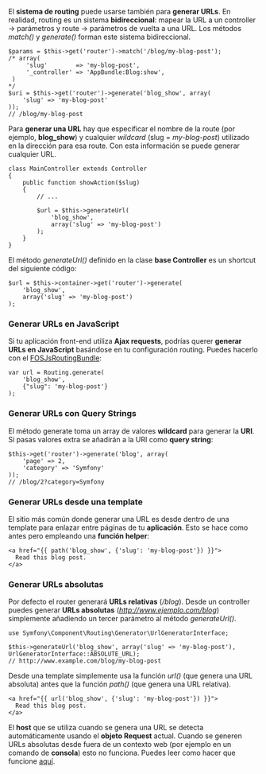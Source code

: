 El **sistema de routing** puede usarse también para **generar URLs**. En realidad, routing es un sistema **bidireccional**: mapear la URL a un controller -> parámetros y route -> parámetros de vuelta a una URL. Los métodos _match()_ y _generate()_ forman este sistema bidireccional. 

```
$params = $this->get('router')->match('/blog/my-blog-post');
/* array(
     'slug'        => 'my-blog-post',
     '_controller' => 'AppBundle:Blog:show',
 )
*/
$uri = $this->get('router')->generate('blog_show', array(
    'slug' => 'my-blog-post'
));
// /blog/my-blog-post
```

Para **generar una URL** hay que especificar el nombre de la route (por ejemplo, **blog_show**) y cualquier _wildcard_ (slug = _my-blog-post_) utilizado en la dirección para esa route. Con esta información se puede generar cualquier URL.

```
class MainController extends Controller
{
    public function showAction($slug)
    {
        // ...

        $url = $this->generateUrl(
            'blog_show',
            array('slug' => 'my-blog-post')
        );
    }
}
```

El método _generateUrl()_ definido en la clase **base Controller** es un shortcut del siguiente código:

```
$url = $this->container->get('router')->generate(
    'blog_show',
    array('slug' => 'my-blog-post')
);
```

### Generar URLs en JavaScript

Si tu aplicación front-end utiliza **Ajax requests**, podrías querer **generar URLs en JavaScript** basándose en tu configuración routing. Puedes hacerlo con el [FOSJsRoutingBundle](https://github.com/FriendsOfSymfony/FOSJsRoutingBundle):

```
var url = Routing.generate(
    'blog_show',
    {"slug": 'my-blog-post'}
);
```

### Generar URLs con Query Strings

El método generate toma un array de valores **wildcard** para generar la **URI**. Si pasas valores extra se añadirán a la URI como **query string**:

```
$this->get('router')->generate('blog', array(
    'page' => 2,
    'category' => 'Symfony'
));
// /blog/2?category=Symfony
```

### Generar URLs desde una template

El sitio más común donde generar una URL es desde dentro de una template para enlazar entre páginas de tu **aplicación**. Esto se hace como antes pero empleando una **función helper**:

```
<a href="{{ path('blog_show', {'slug': 'my-blog-post'}) }}">
  Read this blog post.
</a>
```

### Generar URLs absolutas

Por defecto el router generará **URLs relativas** (_/blog_). Desde un controller puedes generar **URLs absolutas** (_http://www.ejemplo.com/blog_) simplemente añadiendo un tercer parámetro al método _generateUrl()_.

```
use Symfony\Component\Routing\Generator\UrlGeneratorInterface;

$this->generateUrl('blog_show', array('slug' => 'my-blog-post'), UrlGeneratorInterface::ABSOLUTE_URL);
// http://www.example.com/blog/my-blog-post
```

Desde una template simplemente usa la función _url()_ (que genera una URL absoluta) antes que la función _path()_ (que genera una URL relativa).

```
<a href="{{ url('blog_show', {'slug': 'my-blog-post'}) }}">
  Read this blog post.
</a>
```

El **host** que se utiliza cuando se genera una URL se detecta automáticamente usando el **objeto Request** actual. Cuando se generen URLs absolutas desde fuera de un contexto web (por ejemplo en un comando de **consola**) esto no funciona. Puedes leer como hacer que funcione [aquí](http://symfony.com/doc/current/cookbook/console/sending_emails.html).